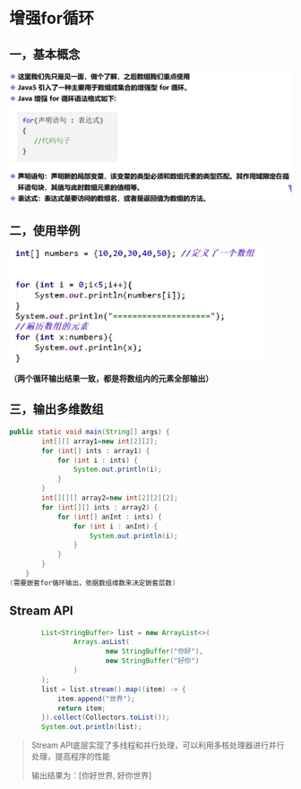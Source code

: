 # 增强for循环

## 一，基本概念

<img src="img/14.增强for循环/image-20220127162858113.png" alt="image-20220127162858113" style="zoom:50%;" />

## 二，使用举例

<img src="img/14.增强for循环/image-20220127163125930.png" alt="image-20220127163125930" style="zoom:50%;" />

**（两个循环输出结果一致，都是将数组内的元素全部输出）**

## 三，输出多维数组

```java
public static void main(String[] args) {
        int[][] array1=new int[2][2];
        for (int[] ints : array1) {
            for (int i : ints) {
                System.out.println(i);
            }
        }
        int[][][] array2=new int[2][2][2];
        for (int[][] ints : array2) {
            for (int[] anInt : ints) {
                for (int i : anInt) {
                    System.out.println(i);
                }
            }
        }
    }
(需要嵌套for循环输出，依据数组维数来决定嵌套层数)
```

## Stream API

```java
        List<StringBuffer> list = new ArrayList<>(
                Arrays.asList(
                        new StringBuffer("你好"),
                        new StringBuffer("好你")
                )
        );
        list = list.stream().map((item) -> {
            item.append("世界");
            return item;
        }).collect(Collectors.toList());
        System.out.println(list);
```

> Stream API底层实现了多线程和并行处理，可以利用多核处理器进行并行处理，提高程序的性能
>
> 输出结果为：[你好世界, 好你世界]
